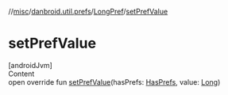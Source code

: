//[misc](../../index.md)/[danbroid.util.prefs](../index.md)/[LongPref](index.md)/[setPrefValue](set-pref-value.md)



# setPrefValue  
[androidJvm]  
Content  
open override fun [setPrefValue](set-pref-value.md)(hasPrefs: [HasPrefs](../-has-prefs/index.md), value: [Long](https://kotlinlang.org/api/latest/jvm/stdlib/kotlin/-long/index.html))  



